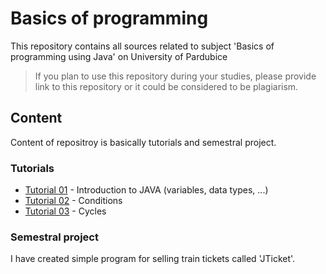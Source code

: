 # Basics of programming
This repository contains all sources related to subject 'Basics of programming using Java' on University of Pardubice

>If you plan to use this repository during your studies, please provide link to this repository or it could be considered to be plagiarism.

## Content
Content of repositroy is basically tutorials and semestral project.

### Tutorials
 - [Tutorial 01](https://github.com/byte98/upce-bzapr/tree/master/tut01) - Introduction to JAVA (variables, data types, ...)
 - [Tutorial 02](https://github.com/byte98/upce-bzapr/tree/master/tut02) - Conditions
 - [Tutorial 03](https://github.com/byte98/upce-bzapr/tree/master/tut03) - Cycles

### Semestral project
I have created simple program for selling train tickets called 'JTicket'.